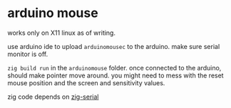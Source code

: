 # arduino mouse

works only on X11 linux as of writing.


use arduino ide to upload `arduinomousec` to the arduino. make sure serial monitor is off.

`zig build run` in the `arduinomouse` folder. once connected to the arduino, should make pointer move around. you might need to mess with the reset mouse position and the screen and sensitivity values.

zig code depends on [zig-serial](https://github.com/MasterQ32/zig-serial/)
